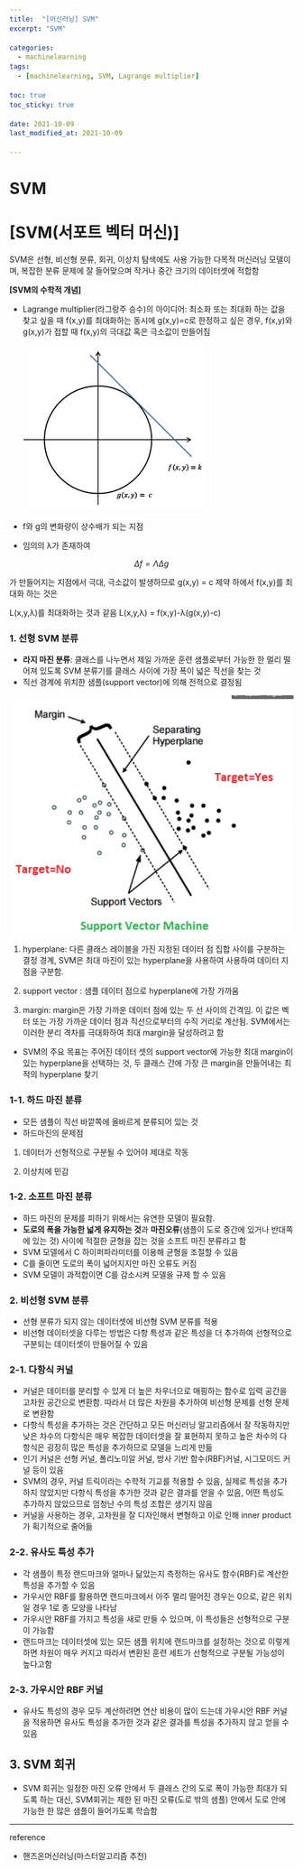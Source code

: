 ```yaml
---
title:  "[머신러닝] SVM"
excerpt: "SVM"

categories:
  - machinelearning
tags:
  - [machinelearning, SVM, Lagrange multiplier]

toc: true
toc_sticky: true
 
date: 2021-10-09
last_modified_at: 2021-10-09

---
```


# SVM

# **[SVM(서포트 벡터 머신)]**

SVM은 선형, 비선형 분류, 회귀, 이상치 탐색에도 사용 가능한 다목적 머신러닝 모델이며, 복잡한 분류 문제에 잘 들어맞으며 작거나 중간 크기의 데이터셋에 적합함

**[SVM의 수학적 개념]**

- Lagrange multiplier(라그랑주 승수)의 아이디어: 최소화 또는 최대화 하는 값을 찾고 싶을 때 f(x,y)를 최대화하는 동시에 g(x,y)=c로 한정하고 싶은 경우, f(x,y)와 g(x,y)가 접할 때 f(x,y)의 극대값 혹은 극소값이 만들어짐
    
    ![이미지 1009008.jpg](/assets/2021-10-09/이미지_1009008.jpg)
    

- f와 g의 변화량이 상수배가 되는 지점
- 임의의 λ가 존재하여

$$\Delta f = \Lambda \Delta g $$

가 만들어지는 지점에서 극대, 극소값이 발생하므로 g(x,y) = c 제약 하에서 f(x,y)를 최대화 하는 것은 

L(x,y,λ)를 최대화하는 것과 같음 L(x,y,λ) = f(x,y)-λ(g(x,y)-c)

### 1. 선형 SVM 분류

- **라지 마진 분류**: 클래스를 나누면서 제일 가까운 훈련 샘플로부터 가능한 한 멀리 떨어져 있도록 SVM 분류기를 클래스 사이에 가장 폭이 넓은 직선을 찾는 것
- 직선 경계에 위치한 샘플(support vector)에 의해 전적으로 결정됨

 ![이미지 1009008.jpg](/assets/2021-10-09/이미지_1009012.jpg)
    

1) hyperplane: 다른 클래스 레이블을 가진 지정된 데이터 점 집합 사이를 구분하는 결정 경계, SVM은 최대 마진이 있는 hyperplane을 사용하여 사용하여 데이터 지점을 구분함. 
2) support vector : 샘플 데이터 점으로 hyperplane에 가장 가까움

3) margin: margin은 가장 가까운 데이터 점에 있는 두 선 사이의 간격임. 이 값은 벡터 또는 가장 가까운 데이터 점과 직선으로부터의 수직 거리로 계산됨. SVM에서는 이러한 분리 격차를 극대화하여 최대 margin을 달성하려고 함

- SVM의 주요 목표는 주어진 데이터 셋의 support vector에 가능한 최대 margin이 있는 hyperplane을 선택하는 것, 두 클래스 간에 가장 큰 margin을 만들어내는 최적의 hyperplane 찾기

### 1-1. 하드 마진 분류

- 모든 샘플이 직선 바깥쪽에 올바르게 분류되어 있는 것
- 하드마진의 문제점

1) 데이터가 선형적으로 구분될 수 있어야 제대로 작동

2) 이상치에 민감

### 1-2. 소프트 마진 분류

- 하드 마진의 문제를 피하기 위해서는 유연한 모델이 필요함.
- **도로의 폭을 가능한 넓게 유지하는 것**과 **마진오류**(샘플이 도로 중간에 있거나 반대쪽에 있는 것) 사이에 적절한 균형을 잡는 것을 소프트 마진 분류라고 함
- SVM 모델에서 C 하이퍼파라미터를 이용해 균형을 조절할 수 있음
- C를 줄이면 도로의 폭이 넓어지지만 마진 오류도 커짐
- SVM 모델이 과적합이면 C를 감소시켜 모델을 규제 할 수 있음

### 2. 비선형 SVM 분류

- 선형 분류가 되지 않는 데이터셋에 비선형 SVM 분류를 적용
- 비선형 데이터셋을 다루는 방법은 다항 특성과 같은 특성을 더 추가하여 선형적으로 구분되는 데이터셋이 만들어질 수 있음

### 2-1. 다항식 커널

- 커널은 데이터를 분리할 수 있게 더 높은 차우너으로 매핑하는 함수로 입력 공간을 고차원 공간으로 변환함. 따라서 더 많은 차원을 추가하여 비선형 문제를 선형 문제로 변환함
- 다항식 특성을 추가하는 것은 간단하고 모든 머신러닝 알고리즘에서 잘 작동하지만 낮은 차수의 다항식은 매우 복잡한 데이터셋을 잘 표현하지 못하고 높은 차수의 다항식은 굉장히 많은 특성을 추가하므로 모델을 느리게 만듦
- 인기 커널은 선형 커널, 폴리노미알 커널, 방사 기반 함수(RBF)커널, 시그모이드 커널 등이 있음
- SVM의 경우, 커널 트릭이라는 수학적 기교를 적용할 수 있음, 실제로 특성을 추가하지 않았지만 다항식 특성을 추가한 것과 같은 결과를 얻을 수 있음, 어떤 특성도 추가하지 않았으므로 엄청난 수의 특성 조합은 생기지 않음
- 커널을 사용하는 경우, 고차원을 잘 디자인해서 변형하고 이로 인해 inner product가 획기적으로 줄어듦

### 2-2. 유사도 특성 추가

- 각 샘플이 특정 랜드마크와 얼마나 닮았는지 측정하는 유사도 함수(RBF)로 계산한 특성을 추가할 수 있음
- 가우시안 RBF를 활용하면 랜드마크에서 아주 멀리 떨어진 경우는 0으로, 같은 위치일 경우 1로 종 모양을 나타남
- 가우시안 RBF를 가지고 특성을 새로 만들 수 있으며, 이 특성들은 선형적으로 구분이 가능함
- 랜드마크는 데이터셋에 있는 모든 샘플 위치에 랜드마크를 설정하는 것으로 이렇게 하면 차원이 매우 커지고 따라서 변환된 훈련 세트가 선형적으로 구분될 가능성이 높다고함

### 2-3. 가우시안 RBF 커널

- 유사도 특성의 경우 모두 계산하려면 연산 비용이 많이 드는데 가우시안 RBF 커널을 적용하면 유사도 특성을 추가한 것과 같은 결과를 특성을 추가하지 않고 얻을 수 있음

## 3. SVM 회귀

- SVM 회귀는 일정한 마진 오류 안에서 두 클래스 간의 도로 폭이 가능한 최대가 되도록 하는 대신, SVM회귀는 제한 된 마진 오류(도로 밖의 샘플) 안에서 도로 안에 가능한 한 많은 샘플이 들어가도록 학습함

---

reference

- 핸즈온머신러닝(마스터알고리즘 추천)